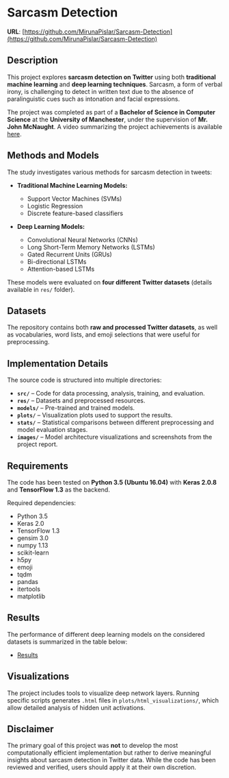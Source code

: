 # Sarcasm Detection  
**URL**: [https://github.com/MirunaPislar/Sarcasm-Detection](https://github.com/MirunaPislar/Sarcasm-Detection)  

## Description  
This project explores **sarcasm detection on Twitter** using both **traditional machine learning** and **deep learning techniques**. Sarcasm, a form of verbal irony, is challenging to detect in written text due to the absence of paralinguistic cues such as intonation and facial expressions.  

The project was completed as part of a **Bachelor of Science in Computer Science** at the **University of Manchester**, under the supervision of **Mr. John McNaught**. A video summarizing the project achievements is available [here](https://www.youtube.com/watch?v=ofrn3T76dHg).  

## Methods and Models  
The study investigates various methods for sarcasm detection in tweets:  

- **Traditional Machine Learning Models:**  
  - Support Vector Machines (SVMs)  
  - Logistic Regression  
  - Discrete feature-based classifiers  

- **Deep Learning Models:**  
  - Convolutional Neural Networks (CNNs)  
  - Long Short-Term Memory Networks (LSTMs)  
  - Gated Recurrent Units (GRUs)  
  - Bi-directional LSTMs  
  - Attention-based LSTMs  

These models were evaluated on **four different Twitter datasets** (details available in `res/` folder).  

## Datasets  
The repository contains both **raw and processed Twitter datasets**, as well as vocabularies, word lists, and emoji selections that were useful for preprocessing.  

## Implementation Details  
The source code is structured into multiple directories:  
- **`src/`** – Code for data processing, analysis, training, and evaluation.  
- **`res/`** – Datasets and preprocessed resources.  
- **`models/`** – Pre-trained and trained models.  
- **`plots/`** – Visualization plots used to support the results.  
- **`stats/`** – Statistical comparisons between different preprocessing and model evaluation stages.  
- **`images/`** – Model architecture visualizations and screenshots from the project report.  

## Requirements  
The code has been tested on **Python 3.5 (Ubuntu 16.04)** with **Keras 2.0.8** and **TensorFlow 1.3** as the backend.  

Required dependencies:  
- Python 3.5  
- Keras 2.0  
- TensorFlow 1.3  
- gensim 3.0  
- numpy 1.13  
- scikit-learn  
- h5py  
- emoji  
- tqdm  
- pandas  
- itertools  
- matplotlib  

## Results  
The performance of different deep learning models on the considered datasets is summarized in the table below:  

- [Results](https://github.com/MirunaPislar/Sarcasm-Detection/blob/master/README.md#results)  

## Visualizations  
The project includes tools to visualize deep network layers. Running specific scripts generates `.html` files in `plots/html_visualizations/`, which allow detailed analysis of hidden unit activations.  

## Disclaimer  
The primary goal of this project was **not** to develop the most computationally efficient implementation but rather to derive meaningful insights about sarcasm detection in Twitter data. While the code has been reviewed and verified, users should apply it at their own discretion.  
